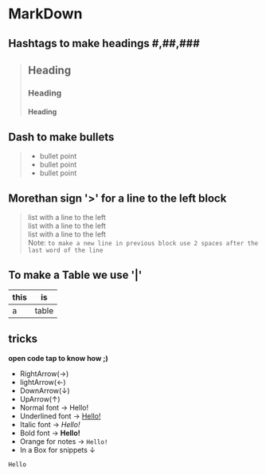 # MarkDown

## Hashtags to make headings #,##,###
> ## Heading
> ### Heading
> #### Heading

## Dash to make bullets
> - bullet point
> - bullet point
> - bullet point

## Morethan sign '>' for a line to the left block
> list with a line to the left  
> list with a line to the left  
> list with a line to the left  
> Note: `to make a new line in previous block use 2 spaces after the last word of the line`

## To make a Table we use '|'
| this | is |
| ---- | -- |
| a | table |

## tricks
**open code tap to know how ;)**  
- RightArrow(&rarr;)  
- lightArrow(&larr;)  
- DownArrow(&darr;)  
- UpArrow(&uarr;)
- Normal font &rarr; Hello!
- Underlined font &rarr; <u>Hello!</u>
- Italic font &rarr; *Hello!*
- Bold font  &rarr; **Hello!**
- Orange for notes &rarr; `Hello!`
- In a Box for snippets &darr; 
```sh 
Hello 
```
